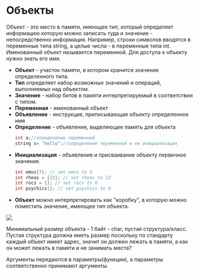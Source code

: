 # Объекты
Объект - это место в памяти, имеющее тип, который определяет информацию которую можно записать туда и значение - непосредственно информация. Например, строки символов вводятся в переменные типа string, а целые числа - в переменные типа int. Именованный объект называется переменной. Для доступа к объекту нужно знать его имя. 

* **Объект** - участок памяти, в котором хранится значение определенного типа.
* **Тип** определяет набор возможных значений и операций, выполняемых над объектом.
* **Значение** - набор битов в памяти интерпретируемый в соответствии с типом.
* **Переменная** - именованный объект
* **Объявление** - инструкция, приписывающая объекту определенное имя
* **Определение** - объявление, выделяющее память для объекта
	```cpp
	int a;//определение переменной
	string s= "hello";//определение переменной и ее инициализация
	```
* **Инициализация** - объявление и присваивание объекту первичное значение.
	```cpp
	int emus{7}; // set emus to 5
	int rheas = {12}; // set rheas to 12
	int rocs = {}; // set rocs to 0
	int psychics{}; // set psychics to 0
	```
* **Объект** можно интерпретировать как "коробку", в которую можно поместить значение, имеющее тип объекта.

![](cpp_basic1.png)

Минимальный размер объекта - 1 байт - char, пустая структура/класс. Пустая структура должна иметь размер поскольку по стандарту каждый объект имеет адрес, значит он должен лежать в памяти, а как он может лежать в памяти и не занимать места?

Аргументы передаются в параметры(функции), а параметры соответственно принимают аргументы.